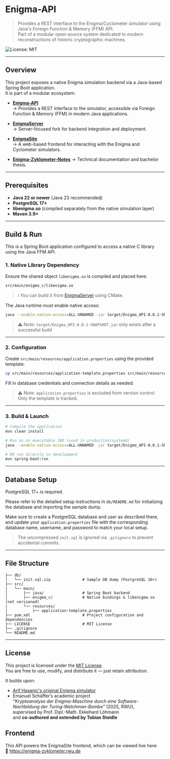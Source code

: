 # Enigma-API

> Provides a REST interface to the Enigma/Cyclometer simulator using Java's Foreign Function & Memory (FFM) API.  
> Part of a modular open-source system dedicated to modern reconstructions of historic cryptographic machines.

![License: MIT](https://img.shields.io/badge/License-MIT-yellow.svg)

---

## Overview

This project exposes a native Enigma simulation backend via a Java-based Spring Boot application.  
It is part of a modular ecosystem:

- **[Enigma-API](https://github.com/UPEV1sion/Enigma-API)**  
  → Provides a REST interface to the simulator, accessible via Foreign Function & Memory (FFM) in modern Java applications.

- **[EnigmaServer](https://github.com/UPEV1sion/Enigma/tree/server)**  
  → Server-focused fork for backend integration and deployment.

- **[EnigmaSite](https://github.com/Bibble-code/EnigmaSite)**  
  → A web-based frontend for interacting with the Enigma and Cyclometer simulators.

- **[Enigma-Zyklometer-Notes](https://github.com/Bibble-code/Enigma-Zyklometer-Notes)**
  → Technical documentation and bachelor thesis.

---

## Prerequisites

- **Java 22 or newer** (Java 23 recommended)
- **PostgreSQL 17+**
- **libenigma.so** (compiled separately from the native simulation layer)
- **Maven 3.9+**

---

## Build & Run

This is a Spring Boot application configured to access a native C library using the Java FFM API.

### 1. Native Library Dependency

Ensure the shared object `libenigma.so` is compiled and placed here:

```
src/main/enigma_c/libenigma.so
```

> ℹ️ You can build it from [EnigmaServer](https://github.com/UPEV1sion/Enigma/tree/server) using CMake.

The Java runtime must enable native access:

```bash
java --enable-native-access=ALL-UNNAMED -jar target/Enigma_API-0.0.1-SNAPSHOT.jar
```
> ⚠️ Note: `target/Enigma_API-0.0.1-SNAPSHOT.jar` only exists after a successful build
---

### 2. Configuration

Create `src/main/resources/application.properties` using the provided template:

```bash
cp src/main/resources/application-template.properties src/main/resources/application.properties
```

Fill in database credentials and connection details as needed.

> ⚠️ Note: `application.properties` is excluded from version control. Only the template is tracked.

---

### 3. Build & Launch

```bash
# Compile the application
mvn clean install

# Run as an executable JAR (used in production/systemd)
java --enable-native-access=ALL-UNNAMED -jar target/Enigma_API-0.0.1-SNAPSHOT.jar

# OR run directly in development
mvn spring-boot:run
```

---

## Database Setup

PostgreSQL 17+ is required.

Please refer to the detailed setup instructions in `db/README.md` for initializing the database and importing the sample dump.

Make sure to create a PostgreSQL database and user as described there, and update your `application.properties` file with the corresponding database name, username, and password to match your local setup.

> The uncompressed `init.sql` is ignored via `.gitignore` to prevent accidental commits.

---

## File Structure

```
├── db/
│   └── init.sql.zip              # Sample DB dump (PostgreSQL 16+)
├── src/
│   └── main/
│       ├── java/                 # Spring Boot backend
│       ├── enigma_c/             # Native bindings & libenigma.so (not versioned)
│       └── resources/
│           ├── application-template.properties
├── pom.xml                       # Project configuration and dependencies
├── LICENSE                       # MIT License
├── .gitignore
└── README.md
```

---

## License

This project is licensed under the [MIT License](LICENSE).  
You are free to use, modify, and distribute it — just retain attribution.

It builds upon:

- [Arif Hasanic's original Enigma simulator](https://github.com/murderbaer/enigma)
- Emanuel Schäffer’s academic project  
  *“Kryptoanalyse der Enigma-Maschine durch eine Software-Nachbildung der Turing-Welchman-Bombe”* (2025, RWU),  
  supervised by Prof. Dipl.-Math. Ekkehard Löhmann  
  and **co-authored and extended by Tobias Steidle**

## Frontend

This API powers the EnigmaSite frontend, which can be viewed live here:  
🔗 https://enigma-zyklometer.rwu.de